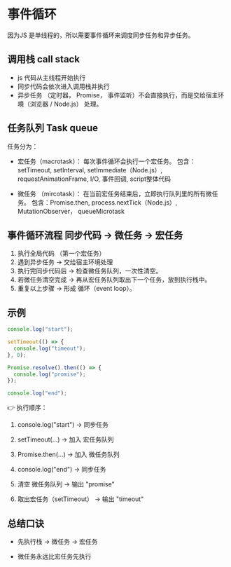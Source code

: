 # 事件循环

因为JS 是单线程的，所以需要事件循环来调度同步任务和异步任务。

## 调用栈 call stack

- js 代码从主线程开始执行
- 同步代码会依次进入调用栈并执行
- 异步任务 （定时器， Promise， 事件监听）不会直接执行，而是交给宿主环境（浏览器 / Node.js） 处理。

## 任务队列 Task queue

任务分为：

- 宏任务（macrotask）：
  每次事件循环会执行一个宏任务。
  包含： setTimeout, setInterval, setImmediate（Node.js）, requestAnimationFrame, I/O, 事件回调, script整体代码

- 微任务 （mircotask）：
  在当前宏任务结束后，立即执行队列里的所有微任务。
  包含：Promise.then, process.nextTick（Node.js）, MutationObserver， queueMicrotask

## 事件循环流程 同步代码 → 微任务 → 宏任务

1. 执行全局代码 （第一个宏任务）
2. 遇到异步任务 -> 交给宿主环境处理
3. 执行完同步代码后 → 检查微任务队列，一次性清空。
4. 若微任务清空完成 → 再从宏任务队列取出下一个任务，放到执行栈中。
5. 重复以上步骤 → 形成 循环（event loop）。

## 示例

```js
console.log("start");

setTimeout(() => {
  console.log("timeout");
}, 0);

Promise.resolve().then(() => {
  console.log("promise");
});

console.log("end");

```

👉 执行顺序：

1. console.log("start") → 同步任务

2. setTimeout(...) → 加入 宏任务队列

3. Promise.then(...) → 加入 微任务队列

4. console.log("end") → 同步任务

5. 清空 微任务队列 → 输出 "promise"

6. 取出宏任务（setTimeout） → 输出 "timeout"

## 总结口诀

- 先执行栈 → 微任务 → 宏任务

- 微任务永远比宏任务先执行
